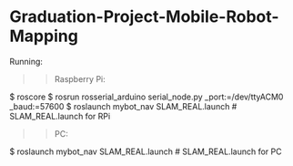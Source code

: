 # Graduation-Project-Mobile-Robot-Mapping
Running:

>> Raspberry Pi: 

$ roscore
$ rosrun rosserial_arduino serial_node.py _port:=/dev/ttyACM0 _baud:=57600
$ roslaunch mybot_nav SLAM_REAL.launch # SLAM_REAL.launch for RPi


>> PC:

$ roslaunch mybot_nav SLAM_REAL.launch # SLAM_REAL.launch for PC
